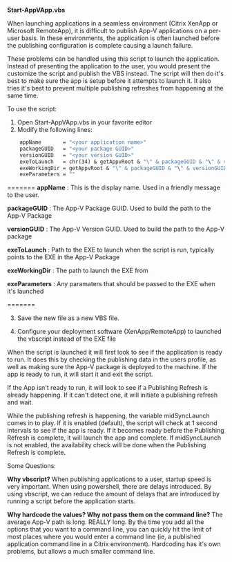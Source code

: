 **Start-AppVApp.vbs**


When launching applications in a seamless environment (Citrix XenApp or Microsoft RemoteApp), it is difficult to publish App-V applications 
on a per-user basis.  In these environments, the application is often launched before the publishing configuration is complete causing a launch failure. 


These problems can be handled using this script to launch the application.  Instead of presenting the application to the user, you would present the customize
the script and publish the VBS instead.  The script will then do it's best to make sure the app is setup before it attempts to launch it.  It also tries it's 
best to prevent multiple publishing refreshes from happening at the same time.


To use the script:
1. Open Start-AppVApp.vbs in your favorite editor
2. Modify the following lines:


```vb
    appName       = "<your application name>"
    packageGUID   = "<your package GUID>"
    versionGUID   = "<your version GUID>"
    exeToLaunch   = chr(34) & getAppvRoot & "\" & packageGUID & "\" & versionGUID & "\Root\VFS\myfolder\pathtoyour.exe"
    exeWorkingDir = getAppvRoot & "\" & packageGUID & "\" & versionGUID & "\Root\VFS\myfolder"
    exeParameters = ""      
``` 

=======
**appName**         : This is the display name.  Used in a friendly message to the user.  

**packageGUID**     : The App-V Package GUID.  Used to build the path to the App-V Package  

**versionGUID**     : The App-V Version GUID.  Used to build the path to the App-V package  

**exeToLaunch**     : Path to the EXE to launch when the script is run, typically points to the EXE in the App-V Package  

**exeWorkingDir**   : The path to launch the EXE from   

**exeParameters**   : Any paramaters that should be passed to the EXE when it's launched  

=======


3. Save the new file as a new VBS file.

4. Configure your deployment software (XenApp/RemoteApp) to launched the vbscript instead of the EXE file


When the script is launched it will first look to see if the application is ready to run.  It does this by checking the publishing data in the users profile, as well as making sure
the App-V package is deployed to the machine.  If the app is ready to run, it will start it and exit the script.


If the App isn't ready to run, it will look to see if a Publishing Refresh is already happening.  If it can't detect one, it will 
initiate a publishing refresh and wait.


While the publishing refresh is happening, the variable midSyncLaunch comes in to play.  If it is enabled (default), the script 
will check at 1 second intervals to see if the app is ready.  If it becomes ready before the Publishing Refresh is complete,
it will launch the app and complete.  If midSyncLaunch is not enabled, the availability check will be done when the 
Publishing Refresh is complete.


Some Questions:

**Why vbscript?**
When publishing applications to a user, startup speed is very important.  When using powershell, there are delays introduced.  By using vbscript, we can 
reduce the amount of delays that are introduced by running a script before the application starts.


**Why hardcode the values?  Why not pass them on the command line?**
The average App-V path is long.  REALLY long.  By the time you add all the options that you want to a command line, you can quickly hit the limit of
most places where you would enter a command line (ie, a published application command line in a Citrix environment).  Hardcoding has it's own problems, 
but allows a much smaller command line.  
